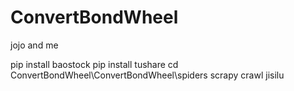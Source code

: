# ConvertBondWheel
jojo and me

pip install baostock
pip install  tushare
cd ConvertBondWheel\ConvertBondWheel\spiders
scrapy crawl jisilu